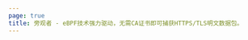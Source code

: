 ```yaml
---
page: true
title: 旁观者 - eBPF技术强力驱动，无需CA证书即可捕获HTTPS/TLS明文数据包。
---
```


<script setup>
import { onMounted, ref } from 'vue';
import Home from '@theme/components/HomeZh.vue'
import ImageCarousel from '@theme/components/ImageCarousel.vue'
import { fetchReleaseTag } from '../../.vitepress/githubReleases'

const images = ref([
  '/assets/ecapture_gnutls.png',
  '/assets/gnutls-github-wireshark.png',
  '/assets/gnutls-github-wireshark-1.png',
  '/assets/ecapture_http3_quic_decrypt.jpg'
])

const carouselTitle = '功能展示'
const carouselSubtitle = 'eCapture 捕获OpenSSL、GnuTLS的密钥、明文通讯展示。'

onMounted(() => {
  fetchReleaseTag()
})
</script>

<Home />
<ImageCarousel 
  :images="images" 
  :title="carouselTitle"
  :subtitle="carouselSubtitle"
/>

